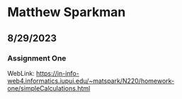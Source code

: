 # Matthew Sparkman
## 8/29/2023
### Assignment One
WebLink: https://in-info-web4.informatics.iupui.edu/~matspark/N220/homework-one/simpleCalculations.html